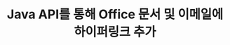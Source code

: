 ---
############################# Static ############################
layout: "auto-gen-gist"
draft: false
path: "ko/assembly/java/hyperlink/xaml/"
otherformats: PDF HTML XPS TIFF MHTML TXT EPUB SVG PS PCL XML OTT OXPS MD POT OTP DOC DOCX DOCM DOT DOTX DOTM RTF ODT OTT XLS XLT XLSX XLSM XLTX XLTM XLSB ODS PPT PPTX PPTM PPS PPSX PPSM  POTX POTM ODP EML EMLX MSG 

############################# Head ############################
head_title: "Java API를 통해 Office XAML 문서 및 보고서에 하이퍼링크 추가"
head_description: "Java용 GroupDocs.Assembl은 PDF DOCX, RTF, XLSX, PPTX, EML, MSG 등과 같은 사무실 및 이메일 문서에 대한 하이퍼링크의 동적 삽입을 Java 앱 내에서 지원합니다."

############################# Header ############################
title: "Java API를 통해 Office 문서 및 이메일에 하이퍼링크 추가"
description: "GroupDocs.Assembly Java API를 사용하면 소프트웨어 전문가가 PDF DOC, DOCX, RTF, XLSX, CSV, PPTX, MSG 등과 같은 전자 메일 메시지 및 Office 문서에 대한 하이퍼링크를 프로그래밍 방식으로 추가할 수 있습니다."

######################### Download Button #######################
button:
    enable: true

############################# About ############################
about:
    enable: true
    title: "Java API를 사용하여 Office 및 이메일 문서에 하이퍼링크를 추가하는 방법은 무엇입니까?"
    content: |
       하이퍼링크는 클릭하여 새 문서나 현재 문서 내의 새 섹션으로 이동할 수 있는 단어, 구 또는 이미지입니다. 하이퍼링크는 월드 와이드 웹의 백본이며 월드 와이드 웹에서 필요한 많은 기능에 사용됩니다. Java용 GroupDocs.Assembly는 소프트웨어 개발자가 문서 또는 보고서 내부에 하이퍼링크를 쉽게 동적으로 삽입할 수 있도록 도와주는 문서 자동화 및 보고서 생성 API입니다. API는 매우 안정적이며 문서 페이지에 하이퍼링크 추가, 프레젠테이션 슬라이드에 링크 추가, 스프레드시트 셀에 하이퍼링크 추가, 하이퍼링크 내용 수정, 책갈피에서 동적으로 링크 삽입, 원치 않는 삭제와 같은 하이퍼링크 관리와 관련된 여러 고급 기능을 완벽하게 지원합니다. 링크, 하이퍼링크 대신 텍스트 표시 등. PDF, HTML, Outlook 이메일, Microsoft Office Word, Excel 워크시트, PowerPoint 프레젠테이션 등과 같은 매우 일반적인 문서 유형 중 일부가 완벽하게 지원됩니다. 

############################# content ############################
steps:
    enable: true
    block:
    - title_left: "Java를 통해 워드 프로세싱 문서에 하이퍼링크 삽입"
      content_left: |
       GroupDocs.Assembly Java API는 일반적으로 사용되는 다양한 문서 형식 내에서 하이퍼링크의 삽입 및 편집을 완벽하게 지원합니다. 아래 Java 코드 예제는 Microsoft Word 문서 내부에 하이퍼링크를 삽입하는 방법을 보여줍니다.

      title_right: "Java를 통해 XAML 문서에 하이퍼링크 삽입"
      content_right: |
        * 소스 및 대상 문서 설정
        * Uri 표현식을 설정하고 텍스트 표현식을 표시합니다.
        * [DocumentAssembler](https://apireference.groupdocs.com/assembly/java/com.groupdocs.assembly/DocumentAssembler) 클래스의 인스턴스 생성
        * 호출 [AssembleDocument](https://apireference.groupdocs.com/assembly/java/com.groupdocs.assembly/DocumentAssembler#assembleDocument-java.io.InputStream-java.io.OutputStream-com.groupdocs.assembly.LoadSaveOptions-com.groupdocs.assembly.DataSourceInfo...-) 문서를 어셈블하는 메서드입니다. 그것은 지원
          * 템플릿 문서를 읽는 스트림.
          * 결과 문서를 작성하는 스트림.
          * 문서 로드 및 저장을 위한 추가 옵션.
          * 데이터 소스 개체에 대한 정보입니다.

      gisthash: "ecae8e7f8626f52f4dda03e76c96ff57"
      gistfile: "add_hyperlinks_to_word_documents.java"

    - title_left: "Java를 통해 스프레드시트에 하이퍼링크 추가"
      content_left: |
       GroupDocs.Assembly Java API를 사용하면 컴퓨터 프로그래머가 스프레드시트 문서 내부에 하이퍼링크를 쉽게 삽입하고 수정할 수 있습니다. 쉽게 액세스하거나 위치를 편집하거나 새 위치로 교체할 수 있습니다. 다음 Java 코드는 프로그래머가 스프레드시트 내부에 하이퍼링크를 얼마나 쉽게 추가할 수 있는지 보여줍니다.

      title_right: "XAML 파일에 하이퍼링크를 삽입하는 방법"
      content_right: |
        * 소스 및 대상 스프레드시트 파일 설정
        * Uri 표현식을 설정하고 텍스트 표현식을 표시합니다.
        * [DocumentAssembler](https://apireference.groupdocs.com/assembly/java/com.groupdocs.assembly/DocumentAssembler) 클래스의 인스턴스 생성
        * 호출 [AssembleDocument](https://apireference.groupdocs.com/assembly/java/com.groupdocs.assembly/DocumentAssembler#assembleDocument-java.io.InputStream-java.io.OutputStream-com.groupdocs.assembly.LoadSaveOptions-com.groupdocs.assembly.DataSourceInfo...-) 문서를 어셈블하는 메서드입니다. 그것은 지원
          * 템플릿 문서를 읽는 스트림.
          * 결과 문서를 작성하는 스트림.
          * 문서 로드 및 저장을 위한 추가 옵션.
          * 데이터 소스 개체에 대한 정보입니다.

      gisthash: "92bbf74f1dd23e5f7c6e5b5db0ff2504"
      gistfile: "add_hyperlinks_in_ spreadsheet_documents.java"

    - title_left: "Java를 통해 PowerPoint 프레젠테이션에 하이퍼링크 삽입"
      content_left: |
       GroupDocs.Assembly Java API를 사용하면 프로그래머가 문서 관리 관련 작업을 쉽게 처리할 수 있습니다. 다음은 소프트웨어 프로그래머가 PowerPoint 프레젠테이션 문서에 액세스하고 그 안에 하이퍼링크를 추가할 수 있는 방법을 보여주는 Java 코드 예제입니다.

      title_right: "프레젠테이션에 하이퍼링크를 삽입하는 방법"
      content_right: |
        * 소스 및 대상 프리젠테이션 파일 설정
        * Uri 설정 및 텍스트 표현식 표시
        * [DocumentAssembler](https://apireference.groupdocs.com/assembly/java/com.groupdocs.assembly/DocumentAssembler) 클래스의 인스턴스 생성
        * 호출 [AssembleDocument](https://apireference.groupdocs.com/assembly/java/com.groupdocs.assembly/DocumentAssembler#assembleDocument-java.io.InputStream-java.io.OutputStream-com.groupdocs.assembly.LoadSaveOptions-com.groupdocs.assembly.DataSourceInfo...-) 문서를 어셈블하는 메서드입니다. 그것은 지원
          * 템플릿 문서를 읽는 스트림.
          * 결과 문서를 작성하는 스트림.
          * 문서 로드 및 저장을 위한 추가 옵션.
          * 데이터 소스 개체에 대한 정보입니다.

      gisthash: "06535fd50bfd353db586671a504d2783"
      gistfile: "add_hyperlinks_in_ presentation_documents.java"

    - title_left: "Java API를 사용하여 이메일에 하이퍼링크 추가"
      content_left: |
       Java용 GroupDocs.Assembly를 사용하면 소프트웨어 개발자가 몇 줄의 Java 코드로 전자 메일 메시지에 하이퍼링크를 쉽게 추가할 수 있습니다. 다음 예제는 개발자가 얼마나 쉽게 이메일 문서에 하이퍼링크를 삽입하고 자신의 Java 앱 내에서 다른 사용자에게 보낼 수 있는지 보여줍니다.

      title_right: "이메일에 하이퍼링크를 추가하는 방법"
      content_right: |
        * 소스 및 대상 스프레드시트 파일 설정
        * Uri 설정 및 텍스트 표현식 표시
        * [DocumentAssembler](https://apireference.groupdocs.com/assembly/java/com.groupdocs.assembly/DocumentAssembler) 클래스의 인스턴스 생성
        * 호출 [AssembleDocument](https://apireference.groupdocs.com/assembly/java/com.groupdocs.assembly/DocumentAssembler#assembleDocument-java.io.InputStream-java.io.OutputStream-com.groupdocs.assembly.LoadSaveOptions-com.groupdocs.assembly.DataSourceInfo...-) 문서를 어셈블하는 메서드입니다. 그것은 지원
          * 템플릿 문서를 읽는 스트림.
          * 결과 문서를 작성하는 스트림.
          * 문서 로드 및 저장을 위한 추가 옵션.
          * 데이터 소스 개체에 대한 정보입니다.

      gisthash: "551cef5d45d08caa851d483a705114bb"
      gistfile: "add_hyperlinks_in_email_documents.java"  

    - title_left: "시스템 요구 사항"
      content_left: |
        GroupDocs.Assembly Java API는 모든 주요 플랫폼 및 운영 체제에서 지원됩니다. Microsoft Word, Excel, PowerPoint, Outlook, OpenOffice 및 50개 이상의 기타 형식으로 문서를 생성할 수 있습니다. 전체 시스템 요구 사항 가이드를 보려면 [시스템 요구 사항](https://docs.groupdocs.com/assembly/java/system-requirements/)을 방문하십시오. 아래 코드를 실행하기 전에 다음 전제 조건이 컴퓨터에 설치되어 있는지 확인하십시오. 체계:
         * 운영 체제: 마이크로소프트 윈도우, 리눅스, 맥OS
         * 자바 버전 지원: J2SE 7.0(1.7), J2SE 8.0(1.8) 이상
         * [Maven](https://mvnrepository.com/artifact/com.groupdocs/groupdocs-assembly/)에서 최신 버전의 GroupDocs.Assembly Java API 다운로드
        
      title_right: "GroupDocs.Assembly를 사용하는 이유"
      content_right: |
        * 템플릿에서 사용자 정의 문서를 만듭니다.
        * 이메일 첨부 파일을 동적으로 첨부합니다.
        * 문서를 만들고 자동화하는 데 추가 소프트웨어가 필요하지 않습니다.
        * 데이터 소스를 기반으로 출력 문서를 생성합니다.
        * 보고서에 문서 내용을 동적으로 삽입
        * 스프레드시트 조립 중에 수식을 적용합니다.
        * 여러 데이터 형식에 대한 지원 제공
        * 순차적 데이터 작업 지원.

demos:
    enable: true
        

more_formats:
    enable: true


back_to_top:
    enable: true
---